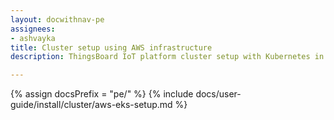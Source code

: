 ```yaml
---
layout: docwithnav-pe
assignees:
- ashvayka
title: Cluster setup using AWS infrastructure
description: ThingsBoard IoT platform cluster setup with Kubernetes in AWS EKS

---
```


{% assign docsPrefix = "pe/" %}
{% include docs/user-guide/install/cluster/aws-eks-setup.md %}
